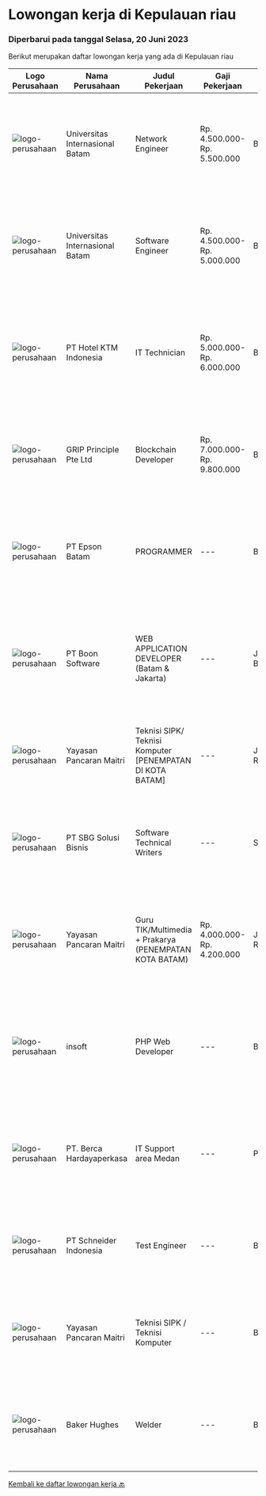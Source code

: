 
  # Lowongan kerja di Kepulauan riau

  ### Diperbarui pada tanggal Selasa, 20 Juni 2023

  Berikut merupakan daftar lowongan kerja yang ada di Kepulauan riau

  |Logo Perusahaan | Nama Perusahaan | Judul Pekerjaan | Gaji Pekerjaan | Lokasi | Deskripsi | Tanggal diunggah | Pranala |
  | -------------- | --------------- | --------------- | --------- | --------- | -------------- | ------- | ----------- |
  |![logo-perusahaan](https://image-service-cdn.seek.com.au/8c68530db41f0291e97ffb8b20ffd458b46dcf8f/ee4dce1061f3f616224767ad58cb2fc751b8d2dc)|Universitas Internasional Batam|Network  Engineer|Rp. 4.500.000-Rp. 5.500.000|Batam|1. Menyiapkan infrastruktur jaringan (Hotspot, Proxy, DNS, Routing Table Server, Linux)2. Menangani masalah (troubleshooting) infrastruktur jaringan...|Senin, 19 Juni 2023|https://www.jobstreet.co.id/id/job/network-engineer-4365916?token=0~ef0a9f1b-f16e-44b2-b90f-d308ffa06883&sectionRank=1&jobId=jobstreet-id-job-4365916|
|![logo-perusahaan](https://image-service-cdn.seek.com.au/8c68530db41f0291e97ffb8b20ffd458b46dcf8f/ee4dce1061f3f616224767ad58cb2fc751b8d2dc)|Universitas Internasional Batam|Software Engineer|Rp. 4.500.000-Rp. 5.000.000|Batam|Melakukan pengembangan UI/UX yang User Friendly untuk Web Apps Melakukan perbaikan bug dan melakukan optimasi pada Web Apps Merancang, membangun, dan...|Senin, 19 Juni 2023|https://www.jobstreet.co.id/id/job/software-engineer-4365718?token=0~ef0a9f1b-f16e-44b2-b90f-d308ffa06883&sectionRank=2&jobId=jobstreet-id-job-4365718|
|![logo-perusahaan](https://i.ibb.co/sqvTCh9/112815900-stock-vector-no-image-available-icon-flat-vector.webp)|PT Hotel KTM Indonesia|IT Technician|Rp. 5.000.000-Rp. 6.000.000|Batam|Deskripsi Pekerjaan Menyiapkan dan mengoperasikan prosedur produksi sesuai dengan Good Manufacturing Practices (GMP) dan Standard Operating Procedures...|Selasa, 13 Juni 2023|https://www.jobstreet.co.id/id/job/it-technician-4369650?token=0~ef0a9f1b-f16e-44b2-b90f-d308ffa06883&sectionRank=3&jobId=jobstreet-id-job-4369650|
|![logo-perusahaan](https://image-service-cdn.seek.com.au/8c51cf5dbd86347d252e50eeeb10453b339c5fb7/ee4dce1061f3f616224767ad58cb2fc751b8d2dc)|GRIP Principle Pte Ltd|Blockchain Developer|Rp. 7.000.000-Rp. 9.800.000|Batam|WHAT YOU WILL LEARN Strengthen your full-stack programming skills You'll learn how to write clean code by adhering to our programming best practices...|Sabtu, 10 Juni 2023|https://www.jobstreet.co.id/id/job/blockchain-developer-4349455?token=0~ef0a9f1b-f16e-44b2-b90f-d308ffa06883&sectionRank=4&jobId=jobstreet-id-job-4349455|
|![logo-perusahaan](https://image-service-cdn.seek.com.au/4d06c084e225b457a4b83cdffb7f2c2c0d839551/ee4dce1061f3f616224767ad58cb2fc751b8d2dc)|PT Epson Batam|PROGRAMMER|---|Batam|Requirements: Candidate must possess at least Diploma/ Bachelor's Degree in Engineering Computer, Computer Science/Information Technology or...|Kamis, 08 Juni 2023|https://www.jobstreet.co.id/id/job/programmer-4364310?token=0~ef0a9f1b-f16e-44b2-b90f-d308ffa06883&sectionRank=5&jobId=jobstreet-id-job-4364310|
|![logo-perusahaan](https://image-service-cdn.seek.com.au/9a69ce13ff9a8131b4fd663b20be4d3b4c0a97a0/ee4dce1061f3f616224767ad58cb2fc751b8d2dc)|PT Boon Software|WEB APPLICATION DEVELOPER (Batam & Jakarta)|---|Jakarta Barat|Requirements: Good spoken and written English. Excellent health, Self-confidence, strong communication skills, and commitment. Passionate about new...|Jumat, 09 Juni 2023|https://www.jobstreet.co.id/id/job/web-application-developer-batam-jakarta-4355032?token=0~ef0a9f1b-f16e-44b2-b90f-d308ffa06883&sectionRank=6&jobId=jobstreet-id-job-4355032|
|![logo-perusahaan](https://image-service-cdn.seek.com.au/8b564d893394269223b3fa8f4d4d00e062ab3e69/ee4dce1061f3f616224767ad58cb2fc751b8d2dc)|Yayasan Pancaran Maitri|Teknisi SIPK/ Teknisi Komputer [PENEMPATAN DI KOTA BATAM]|---|Jakarta Raya|Mengerti dasar - dasar Programming Kemauan belajar yang tinggi  Kreatif, bertanggung jawab dan bekerja keras Bisa bekerja sendiri maupun kelompok...|Selasa, 06 Juni 2023|https://www.jobstreet.co.id/id/job/teknisi-sipk-teknisi-komputer-%5Bpenempatan-di-kota-batam%5D-4360563?token=0~ef0a9f1b-f16e-44b2-b90f-d308ffa06883&sectionRank=7&jobId=jobstreet-id-job-4360563|
|![logo-perusahaan](https://image-service-cdn.seek.com.au/18831b11280873f99b46a30b3c5f76b87c1feed3/ee4dce1061f3f616224767ad58cb2fc751b8d2dc)|PT SBG Solusi Bisnis|Software Technical Writers|---|Surabaya|Job Description : Partner closely with software engineers and development team to research, scope, and run documentation projects Contribute to...|Kamis, 08 Juni 2023|https://www.jobstreet.co.id/id/job/software-technical-writers-4345038?token=0~ef0a9f1b-f16e-44b2-b90f-d308ffa06883&sectionRank=8&jobId=jobstreet-id-job-4345038|
|![logo-perusahaan](https://image-service-cdn.seek.com.au/8b564d893394269223b3fa8f4d4d00e062ab3e69/ee4dce1061f3f616224767ad58cb2fc751b8d2dc)|Yayasan Pancaran Maitri|Guru TIK/Multimedia + Prakarya (PENEMPATAN KOTA BATAM)|Rp. 4.000.000-Rp. 4.200.000|Jakarta Raya|Kualifikasi Umum-Lulusan S1 Pendidikan Ilmu Komputer/Teknik Informatika/ Sistem Informasi/ DKV/ Seni Fotografi-Diutamakan memiliki pengalaman...|Jumat, 02 Juni 2023|https://www.jobstreet.co.id/id/job/guru-tik-multimedia-prakarya-penempatan-kota-batam-4357261?token=0~ef0a9f1b-f16e-44b2-b90f-d308ffa06883&sectionRank=9&jobId=jobstreet-id-job-4357261|
|![logo-perusahaan](https://image-service-cdn.seek.com.au/748ccb82faa89e32bcb165f2820afa8578e75b0d/ee4dce1061f3f616224767ad58cb2fc751b8d2dc)|insoft|PHP Web Developer|---|Batam|Deskripsi Pekerjaan: Membuat Aplikasi berbasis Web sesuai kebutuhan customer Merespon dan menerima masukan tim dengan cepat Berkerjasama dengan Tim...|Selasa, 23 Mei 2023|https://www.jobstreet.co.id/id/job/php-web-developer-4344600?token=0~ef0a9f1b-f16e-44b2-b90f-d308ffa06883&sectionRank=10&jobId=jobstreet-id-job-4344600|
|![logo-perusahaan](https://image-service-cdn.seek.com.au/6a76252207cfed561e664c874d4631f4aefd8409/ee4dce1061f3f616224767ad58cb2fc751b8d2dc)|PT. Berca Hardayaperkasa|IT Support area Medan|---|Pekanbaru|Responsibilities: Analyzing, diagnosing, and installation to several areas including desktop hardware, operating systems (Windows 7/8/10), application...|Selasa, 23 Mei 2023|https://www.jobstreet.co.id/id/job/it-support-area-medan-4343982?token=0~ef0a9f1b-f16e-44b2-b90f-d308ffa06883&sectionRank=11&jobId=jobstreet-id-job-4343982|
|![logo-perusahaan](https://image-service-cdn.seek.com.au/630e6f36eddf12aa2a9f090c449e02964b55a0a1/ee4dce1061f3f616224767ad58cb2fc751b8d2dc)|PT Schneider Indonesia|Test Engineer|---|Batam|Test Engineer-008I15*Main role of this position   To be responsible in Industrialization test &amp; control equipment for front-end and back-end...|Minggu, 18 Juni 2023|https://www.jobstreet.co.id/id/job/test-engineer-1036195458?token=0~ef0a9f1b-f16e-44b2-b90f-d308ffa06883&sectionRank=12&jobId=jobstreet-id-job-1036195458|
|![logo-perusahaan](https://image-service-cdn.seek.com.au/c67f5727e1fb5d038635ff960e6a3753b82c6961/ee4dce1061f3f616224767ad58cb2fc751b8d2dc)|Yayasan Pancaran Maitri|Teknisi SIPK / Teknisi Komputer|---|Batam|- Mengerti dasar - dasar Programming - Kemauan belajar yang tinggi - Kreatif, bertanggung jawab dan bekerja keras - Bisa bekerja sendiri maupun...|Jumat, 16 Juni 2023|https://www.jobstreet.co.id/id/job/teknisi-sipk-teknisi-komputer-1036182454?token=0~ef0a9f1b-f16e-44b2-b90f-d308ffa06883&sectionRank=13&jobId=jobstreet-id-job-1036182454|
|![logo-perusahaan](https://image-service-cdn.seek.com.au/f265e6d35d90e3a2d84b670c7c68b9a179cb4668/ee4dce1061f3f616224767ad58cb2fc751b8d2dc)|Baker Hughes|Welder|---|Batam|Welder Would you like to work with oilfield equipment?Do you love being part of a successful manufacturing team? Join our cutting-edge Manufacturing...|Senin, 12 Juni 2023|https://www.jobstreet.co.id/id/job/welder-1036122700?token=0~ef0a9f1b-f16e-44b2-b90f-d308ffa06883&sectionRank=14&jobId=jobstreet-id-job-1036122700|


  [Kembali ke daftar lowongan kerja 🔙](../README.md#daftar-lowongan-kerja)
  